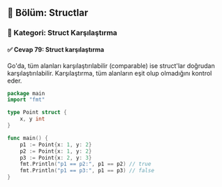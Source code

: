 ## 📘 Bölüm: Structlar  
### 🔹 Kategori: Struct Karşılaştırma  
#### ✅ Cevap 79: Struct karşılaştırma

Go'da, tüm alanları karşılaştırılabilir (comparable) ise struct'lar doğrudan karşılaştırılabilir. Karşılaştırma, tüm alanların eşit olup olmadığını kontrol eder.

```go
package main
import "fmt"

type Point struct {
    x, y int
}

func main() {
    p1 := Point{x: 1, y: 2}
    p2 := Point{x: 1, y: 2}
    p3 := Point{x: 2, y: 3}
    fmt.Println("p1 == p2:", p1 == p2) // true
    fmt.Println("p1 == p3:", p1 == p3) // false
}
```
